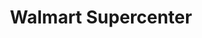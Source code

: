 ---
title: "Walmart Supercenter"
url: /brownsville/walmart-supercenter-boca-chica-boulevard/
shop: Supermarkt
---
